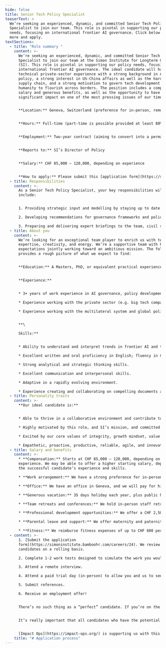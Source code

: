 ```yaml
---
hide: false
title: Senior Tech Policy Specialist
teaserText: >
  We’re seeking an experienced, dynamic, and committed Senior Tech Policy
  Specialist to join our team. This role is pivotal in supporting our policy
  needs, focusing on international frontier AI governance. Click below to learn
  more and apply. 
textSections:
  - title: "Role summary "
    content: >-
      We’re seeking an experienced, dynamic, and committed Senior Tech Policy
      Specialist to join our team at the Simon Institute for Longterm Governance
      (SI). This role is pivotal in supporting our policy needs, focusing on
      international frontier AI governance. The ideal candidate will have
      technical private-sector experience with a strong background in AI safety
      policy, a strong interest in US-China affairs as well as the hardware
      supply chain, and a strong motivation to govern tech development for
      humanity to flourish across borders. The position includes a competitive
      salary and generous benefits, as well as the opportunity to have a
      significant impact on one of the most pressing issues of our time.


      **Location:** Geneva, Switzerland (preference for in-person, remote considered for exceptional candidates). We will do our utmost to sponsor a visa for qualified non-EU candidates, especially from the Global South.


      **Hours:** Full-time (part-time is possible provided at least 80% engagement)


      **Employment:** Two-year contract (aiming to convert into a permanent position)


      **Reports to:** SI’s Director of Policy


      **Salary:** CHF 85,000 – 120,000, depending on experience


      **How to apply:** Please submit this [application form](https://simoninstitute.bamboohr.com/careers/24). We review candidates on a rolling basis until the position is filled.
  - title: Responsibilities
    content: >-
      As a Senior Tech Policy Specialist, your key responsibilities will
      include:


      1. Providing strategic input and modelling by staying up to date with key trends and developments

      2. Developing recommendations for governance frameworks and policies through research and analysis 

      3. Preparing and delivering expert briefings to the team, civil servants, diplomats, and other key stakeholders
  - title: About you
    content: >-
      We’re looking for an exceptional team player to enrich us with technical
      expertise, creativity, and energy. We’re a supportive team with high
      expectations jointly working toward an ambitious mission. The following
      provides a rough picture of what we expect to find:


      **Education:** A Masters, PhD, or equivalent practical experience in a relevant field (e.g. statistics, machine learning, electrical engineering, or an adjacent field).


      **Experience:** 


      * 3+ years of work experience in AI governance, policy development, and analysis, and engagement within the technology and AI sectors.

      * Experience working with the private sector (e.g. big tech companies).

      * Experience working with the multilateral system and global political issues is advantageous.


      **\

      Skills:**


      * Ability to understand and interpret trends in frontier AI and technology.

      * Excellent written and oral proficiency in English; fluency in Chinese (Mandarin) is a plus.

      * Strong analytical and strategic thinking skills.

      * Excellent communication and interpersonal skills.

      * Adaptive in a rapidly evolving environment.

      * Experience creating and collaborating on compelling documents and presentations.
  - title: Personality traits
    content: >-
      **Our ideal candidate is:**


      * Able to thrive in a collaborative environment and contribute to a supportive and energetic team culture.

      * Highly motivated by this role, and SI’s mission, and committed to co-creating the future of SI.

      * Excited by our core values of integrity, growth mindset, value creation, and enjoying the ride.

      * Empathetic, proactive, productive, reliable, agile, and innovative.
  - title: Salary and benefits
    content: >-
      * **Compensation:** Starts at CHF 85,000 – 120,000, depending on
      experience. We may be able to offer a higher starting salary, depending on
      the successful candidate’s experience and skills.

      * **Work arrangement:** We have a strong preference for in-person presence to facilitate learning and collaboration. We will do our utmost to sponsor a visa for qualified non-EU candidates, especially from the Global South.

      * **Office:** We have an office in Geneva, and we will pay for high-quality ergonomic equipment (laptop, monitors, chair, etc.).

      * **Generous vacation:** 35 days holiday each year, plus public holidays. We encourage you to use the full allowance.

      * **Team retreats and conferences:** We hold in-person staff retreats twice a year, to work on our strategy and build strong working relationships.

      * **Professional development opportunities:** We offer a CHF 2,500 allowance each year for professional development. We build in opportunities for career growth through on-the-job learning, increasing responsibility, and role progression pathways.

      * **Parental leave and support:** We offer maternity and paternity benefits that go beyond Swiss legal requirements: this includes up to 6 months of maternity leave, 60 days of flexible paternity leave, 100% salary coverage during leave, flexibility to work from home, unlimited breastfeeding breaks, parental PTO for childhood difficulties, and the option to work at 80% while being paid 100% in the first year after childbirth.

      * **Fitness:** We reimburse fitness expenses of up to CHF 600 per year for full-time employees and proportionately for part-time employees.
  - content: >-
      1. [Submit the application
      form](https://simoninstitute.bamboohr.com/careers/24). We review
      candidates on a rolling basis.

      2. Complete 1-2 work tests designed to simulate the work you would do if hired and/or evaluate certain skills important for success in the role.

      3. Attend a remote interview.

      4. Attend a paid trial day (in-person) to allow you and us to see what it would be like if you worked at SI. 

      5. Submit references.

      6. Receive an employment offer!


      There’s no such thing as a “perfect” candidate. If you’re on the fence about applying because you’re unsure whether you’re qualified, we’d encourage you to apply.


      It’s really important that all candidates who have the potential to succeed at SI are provided with an equitable experience in the application process. So, if you require adjustments to provide you with the best opportunity to succeed through our hiring process, please let us know at any stage. 


      [Impact Ops](https://impact-ops.org/) is supporting us with this hiring round, so feel free to reach out with any questions at [hello@impact-ops.org](mailto:hello@impact-ops.org).
    title: "# Application process"
---
```


